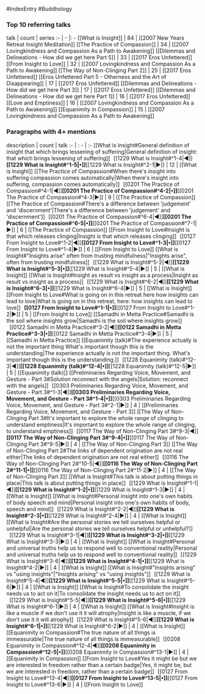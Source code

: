 #IndexEntry #Buddhology

### Top 10 referring talks
talk | count | series
:- | - |: -
[[What is Insight]] | 84 | [[2007 New Years Retreat Insight Meditation]]
[[The Practice of Compassion]] | 34 | [[2007 Lovingkindness and Compassion As a Path to Awakening]]
[[Dilemmas and Delineations - How did we get here Part 5]] | 33 | [[2017 Eros Unfettered]]
[[From Insight to Love]] | 32 | [[2007 Lovingkindness and Compassion As a Path to Awakening]]
[[The Way of Non-Clinging Part 2]] | 25 | [[2017 Eros Unfettered]]
[[Eros Unfettered Part 5 - Otherness and the Art of Disappearing]] | 17 | [[2017 Eros Unfettered]]
[[Dilemmas and Delineations - How did we get here Part 3]] | 17 | [[2017 Eros Unfettered]]
[[Dilemmas and Delineations - How did we get here Part 1]] | 16 | [[2017 Eros Unfettered]]
[[Love and Emptiness]] | 16 | [[2007 Lovingkindness and Compassion As a Path to Awakening]]
[[Equanimity in Compassion]] | 15 | [[2007 Lovingkindness and Compassion As a Path to Awakening]]

### Paragraphs with 4+ mentions
description | count | talk
:- | : - | :-
[[What is Insight#General definition of insight that which brings lessening of suffering\|General definition of insight: that which brings lessening of suffering]] &nbsp;&nbsp;[[1229 What is Insight#^1-4\|◀]]**[[1229 What is Insight#^1-5\|•]]**[[1229 What is Insight#^2-1\|▶]] | 12 | [[What is Insight]]
[[The Practice of Compassion#When there's insight into suffering compassion comes automatically\|When there's insight into suffering, compassion comes automatically]] &nbsp;&nbsp;[[0201 The Practice of Compassion#^4-1\|◀]]**[[0201 The Practice of Compassion#^4-2\|•]]**[[0201 The Practice of Compassion#^4-3\|▶]] | 9 | [[The Practice of Compassion]]
[[The Practice of Compassion#There's a difference between 'judgement' and 'discernment'\|There's a difference between 'judgement' and 'discernment']] &nbsp;&nbsp;[[0201 The Practice of Compassion#^6-4\|◀]]**[[0201 The Practice of Compassion#^6-5\|•]]**[[0201 The Practice of Compassion#^7-1\|▶]] | 6 | [[The Practice of Compassion]]
[[From Insight to Love#Insight is that which releases clinging\|Insight is that which releases clinging]] &nbsp;&nbsp;[[0127 From Insight to Love#^1-2\|◀]]**[[0127 From Insight to Love#^1-3\|•]]**[[0127 From Insight to Love#^1-4\|▶]] | 6 | [[From Insight to Love]]
[[What is Insight#"Insights arise" often from trusting mindfulness\|"Insights arise", often from trusting mindfulness]] &nbsp;&nbsp;[[1229 What is Insight#^5-2\|◀]]**[[1229 What is Insight#^5-3\|•]]**[[1229 What is Insight#^5-4\|▶]] | 5 | [[What is Insight]]
[[What is Insight#Insight as result vs insight as a process\|Insight as result vs insight as a process]] &nbsp;&nbsp;[[1229 What is Insight#^6-2\|◀]]**[[1229 What is Insight#^6-3\|•]]**[[1229 What is Insight#^6-4\|▶]] | 5 | [[What is Insight]]
[[From Insight to Love#What is going on in this retreat here how insights can lead to love\|What is going on in this retreat, here: how insights can lead to love]] &nbsp;&nbsp;**[[0127 From Insight to Love#^1-1\|•]]**[[0127 From Insight to Love#^1-2\|▶]] | 5 | [[From Insight to Love]]
[[Samadhi in Metta Practice#Samadhi is the soil where insights grow\|Samadhi is the soil where insights grow]] &nbsp;&nbsp;[[0122 Samadhi in Metta Practice#^3-2\|◀]]**[[0122 Samadhi in Metta Practice#^3-3\|•]]**[[0122 Samadhi in Metta Practice#^3-4\|▶]] | 5 | [[Samadhi in Metta Practice]]
[[Equanimity (talk)#The experience actually is not the important thing What's important though this is the understanding\|The experience actually is not the important thing. What's important though this is the understanding.]] &nbsp;&nbsp;[[1228 Equanimity (talk)#^12-3\|◀]]**[[1228 Equanimity (talk)#^12-4\|•]]**[[1228 Equanimity (talk)#^12-5\|▶]] | 5 | [[Equanimity (talk)]]
[[Preliminaries Regarding Voice, Movement, and Gesture - Part 3#Solution reconnect with the angels\|Solution: reconnect with the angels]] &nbsp;&nbsp;[[0303 Preliminaries Regarding Voice, Movement, and Gesture - Part 3#^1-3\|◀]]**[[0303 Preliminaries Regarding Voice, Movement, and Gesture - Part 3#^1-4\|•]]**[[0303 Preliminaries Regarding Voice, Movement, and Gesture - Part 3#^2-1\|▶]] | 4 | [[Preliminaries Regarding Voice, Movement, and Gesture - Part 3]]
[[The Way of Non-Clinging Part 3#It's important to explore the whole range of clinging to understand emptiness\|It's important to explore the whole range of clinging, to understand emptiness]] &nbsp;&nbsp;[[0117 The Way of Non-Clinging Part 3#^9-3\|◀]]**[[0117 The Way of Non-Clinging Part 3#^9-4\|•]]**[[0117 The Way of Non-Clinging Part 3#^9-5\|▶]] | 4 | [[The Way of Non-Clinging Part 3]]
[[The Way of Non-Clinging Part 2#The links of dependent origination are not real either\|The links of dependent origination are not real either]] &nbsp;&nbsp;[[0116 The Way of Non-Clinging Part 2#^10-5\|◀]]**[[0116 The Way of Non-Clinging Part 2#^11-1\|•]]**[[0116 The Way of Non-Clinging Part 2#^11-2\|▶]] | 4 | [[The Way of Non-Clinging Part 2]]
[[What is Insight#This talk is about putting things in place\|This talk is about putting things in place]] &nbsp;&nbsp;[[1229 What is Insight#^1-1\|◀]]**[[1229 What is Insight#^1-2\|•]]**[[1229 What is Insight#^1-3\|▶]] | 4 | [[What is Insight]]
[[What is Insight#Personal insight into one's own habits of body speech and mind\|Personal insight into one's own habits of body, speech and mind]] &nbsp;&nbsp;[[1229 What is Insight#^2-2\|◀]]**[[1229 What is Insight#^2-3\|•]]**[[1229 What is Insight#^2-4\|▶]] | 4 | [[What is Insight]]
[[What is Insight#Are the personal stories we tell ourselves helpful or unhelpful\|Are the personal stories we tell ourselves helpful or unhelpful?]] &nbsp;&nbsp;[[1229 What is Insight#^3-1\|◀]]**[[1229 What is Insight#^3-2\|•]]**[[1229 What is Insight#^3-3\|▶]] | 4 | [[What is Insight]]
[[What is Insight#Personal and universal truths help us to respond well to conventional reality\|Personal and universal truths help us to respond well to conventional reality]] &nbsp;&nbsp;[[1229 What is Insight#^3-6\|◀]]**[[1229 What is Insight#^4-1\|•]]**[[1229 What is Insight#^4-2\|▶]] | 4 | [[What is Insight]]
[[What is Insight#"Insights arising" vs "using insights"\|"Insights arising" vs "using insights"]] &nbsp;&nbsp;[[1229 What is Insight#^5-4\|◀]]**[[1229 What is Insight#^5-5\|•]]**[[1229 What is Insight#^5-6\|▶]] | 4 | [[What is Insight]]
[[What is Insight#To consolidate the insight needs us to act on it\|To consolidate the insight needs us to act on it]] &nbsp;&nbsp;[[1229 What is Insight#^5-5\|◀]]**[[1229 What is Insight#^5-6\|•]]**[[1229 What is Insight#^6-1\|▶]] | 4 | [[What is Insight]]
[[What is Insight#Insight is like a muscle if we don't use it it will atrophy\|Insight is like a muscle, if we don't use it it will atrophy]] &nbsp;&nbsp;[[1229 What is Insight#^5-6\|◀]]**[[1229 What is Insight#^6-1\|•]]**[[1229 What is Insight#^6-2\|▶]] | 4 | [[What is Insight]]
[[Equanimity in Compassion#The true nature of all things is immeasurable\|The true nature of all things is immeasurable]] &nbsp;&nbsp;[[0208 Equanimity in Compassion#^12-4\|◀]]**[[0208 Equanimity in Compassion#^12-5\|•]]**[[0208 Equanimity in Compassion#^13-1\|▶]] | 4 | [[Equanimity in Compassion]]
[[From Insight to Love#Yes it might be but we are interested in freedom rather than a certain badge\|Yes, it might be, but we are interested in freedom, rather than a certain badge]] &nbsp;&nbsp;[[0127 From Insight to Love#^13-4\|◀]]**[[0127 From Insight to Love#^13-5\|•]]**[[0127 From Insight to Love#^13-6\|▶]] | 4 | [[From Insight to Love]]


